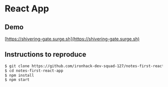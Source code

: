 # React App

## Demo

[https://shivering-gate.surge.sh](https://shivering-gate.surge.sh)


## Instructions to reproduce

```sh
$ git clone https://github.com/ironhack-dev-squad-127/notes-first-react-app.git
$ cd notes-first-react-app
$ npm install
$ npm start
```
